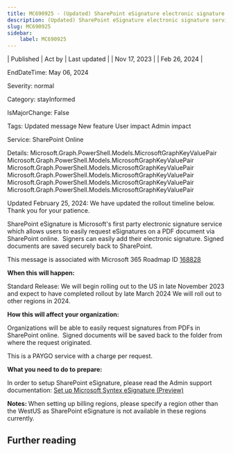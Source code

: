```yaml
---
title: MC690925 - (Updated) SharePoint eSignature electronic signature service
description: (Updated) SharePoint eSignature electronic signature service
slug: MC690925
sidebar:
    label: MC690925
---
```



| Published | Act by | Last updated |
| Nov 17, 2023 |  | Feb 26, 2024 |

EndDateTime: May 06, 2024

Severity: normal

Category: stayInformed

IsMajorChange: False

Tags: Updated message New feature User impact Admin impact

Service: SharePoint Online

Details: Microsoft.Graph.PowerShell.Models.MicrosoftGraphKeyValuePair Microsoft.Graph.PowerShell.Models.MicrosoftGraphKeyValuePair Microsoft.Graph.PowerShell.Models.MicrosoftGraphKeyValuePair Microsoft.Graph.PowerShell.Models.MicrosoftGraphKeyValuePair Microsoft.Graph.PowerShell.Models.MicrosoftGraphKeyValuePair Microsoft.Graph.PowerShell.Models.MicrosoftGraphKeyValuePair

<p>Updated February 25, 2024: We have updated the rollout timeline below. Thank you for your patience.</p><p>SharePoint eSignature is Microsoft's first party electronic signature service which allows users to easily request eSignatures on a PDF document via SharePoint online.&nbsp; Signers can easily add their electronic signature. Signed documents are saved securely back to SharePoint.</p>
<p>This message is associated with Microsoft 365 Roadmap ID <a href="https://www.microsoft.com/microsoft-365/roadmap?rtc=1%26filters=&amp;searchterms=168828" target="_blank">168828</a></p>
<p><b>When this will happen:</b></p>

<p>Standard Release: We will begin rolling out to the US in late November 2023 and expect to have completed rollout by late March 2024 We will roll out to other regions in 2024.<br></p>

<p><b>How this will affect your organization:</b></p>

<p>Organizations will be able to easily request signatures from PDFs in SharePoint online.&nbsp; Signed documents will be saved back to the folder from where the request originated.</p><p>This is a PAYGO service with a charge per request.</p>
<p><b>What you need to do to prepare:</b></p>
<p>In order to setup SharePoint eSignature, please read the Admin support documentation: <a href="https://learn.microsoft.com/microsoft-365/syntex/esignature-setup" target="_blank">Set up Microsoft Syntex eSignature (Preview)</a></p><p><b>Notes:&nbsp;</b>When setting up billing regions, please specify a region other than the WestUS as SharePoint eSignature is not available in these regions currently.</p>

## Further reading
